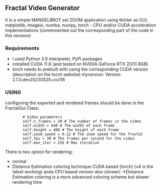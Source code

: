 ## Fractal Video Generator

It is a simple MANDELBROT set ZOOM application using tkinter as GUI, matplotlib, imageio, numba, numpy, torch - CPU and/or CUDA acceleration implementations (commmented out the corresponding part of the code in this revision)

### Requirements
- I used Python 3.9 interpreter, PyPi packages
- installed CUDA 11.8 (and tested on NVIDIA GeForce RTX 2070 8GB)
- torch needs to prebuilt with using the corresponding CUDA version (description on the torch website) myversion: Version: 2.1.0.dev20230525+cu118

### USING

configuring the exported and rendered frames should be done in the FractalGui Class:
```
        # Video parameters
        self.n_frames = 20 # The number of frames in the video
        self.width = 640 # The width of each frame
        self.height = 480 # The height of each frame
        self.zoom_speed = 0.12 # The zoom speed for the fractal
        self.fps = 30 # The frames per second for the video
        self.max_iter = 256 # Max iteration
```

There is two option for rendering:
- normal
- Distance Estimation coloring technique CUDA based (torch) (v4 is the latest working) anda CPU based version also (slower) ->Distance Estimation coloring is a more advanced coloring scheme but slower rendering time
